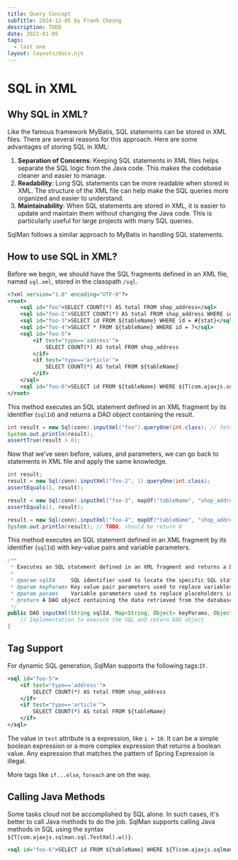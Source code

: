 ```yaml
---
title: Query Concept
subTitle: 2024-12-05 by Frank Cheung
description: TODO
date: 2022-01-05
tags:
  - last one
layout: layouts/docs.njk
---
```

# SQL in XML
## Why SQL in XML?

Like the famous framework MyBatis, SQL statements can be stored in XML files. There are several reasons for this approach. Here are some advantages of storing SQL in XML:

1. **Separation of Concerns**: Keeping SQL statements in XML files helps separate the SQL logic from the Java code. This makes the codebase cleaner and easier to manage.
1. **Readability**: Long SQL statements can be more readable when stored in XML. The structure of the XML file can help make the SQL queries more organized and easier to understand.
1. **Maintainability**: When SQL statements are stored in XML, it is easier to update and maintain them without changing the Java code. This is particularly useful for large projects with many SQL queries.

SqlMan follows a similar approach to MyBatis in handling SQL statements.


## How to use SQL in XML?
Before we begin, we should have the SQL fragments defined in an XML file, named `sql.xml`, stored in the classpath `/sql`.

```xml
<?xml version="1.0" encoding="UTF-8"?>
<root>
    <sql id="foo">SELECT COUNT(*) AS total FROM shop_address</sql>
    <sql id="foo-2">SELECT COUNT(*) AS total FROM shop_address WHERE id = ?</sql>
    <sql id="foo-3">SELECT id FROM ${tableName} WHERE id = #{stat}</sql>
    <sql id="foo-4">SELECT * FROM ${tableName} WHERE id = ?</sql>
    <sql id="foo-5">
        <if test="type=='address'">
            SELECT COUNT(*) AS total FROM shop_address
        </if>
        <if test="type=='article'">
            SELECT COUNT(*) AS total FROM ${tableName}
        </if>
    </sql>
    <sql id="foo-6">SELECT id FROM ${tableName} WHERE ${T(com.ajaxjs.sqlman.sql.TestXml).w()}</sql>
</root>
```

This method executes an SQL statement defined in an XML fragment by its identifier (`sqlId`) and returns a DAO object containing the result.

```java
int result = new Sql(conn).inputXml("foo").queryOne(int.class); // fetch the first one
System.out.println(result);
assertTrue(result > 0);
```

Now that we’ve seen before, values, and parameters, we can go back to statements in XML file and apply the same knowledge.

```java
int result;
result = new Sql(conn).inputXml("foo-2", 1).queryOne(int.class);
assertEquals(1, result);

result = new Sql(conn).inputXml("foo-3", mapOf("tableName", "shop_address", "stat", 1)).queryOne(int.class);
assertEquals(1, result);

result = new Sql(conn).inputXml("foo-4", mapOf("tableName", "shop_address", "abc", 2), 1).queryOne(int.class);
System.out.println(result); // TODO, should be return 0
```
This method executes an SQL statement defined in an XML fragment by its identifier (`sqlId`) with key-value pairs and variable parameters.

```java
/**
 * Executes an SQL statement defined in an XML fragment and returns a DAO object.
 *
 * @param sqlId     SQL identifier used to locate the specific SQL statement.
 * @param keyParams Key-value pair parameters used to replace variables in the SQL statement.
 * @param params    Variable parameters used to replace placeholders in the SQL statement.
 * @return A DAO object containing the data retrieved from the database.
 */
public DAO inputXml(String sqlId, Map<String, Object> keyParams, Object... params) {
    // Implementation to execute the SQL and return DAO object
}
```

## Tag Support
For dynamic SQL generation, SqlMan supports the following tags:`IF`.

```xml
<sql id="foo-5">
    <if test="type=='address'">
        SELECT COUNT(*) AS total FROM shop_address
    </if>
    <if test="type=='article'">
        SELECT COUNT(*) AS total FROM ${tableName}
    </if>
</sql>
```

The value in `test` attribute is a expression, like `i > 10`. It can be a simple boolean expression or a more complex expression that returns a boolean value. Any expression that matches the pattern of Spring Expression is illegal.

More tags like `if...else`, `foreach` are on the way.

## Calling Java Methods

Some tasks cloud not be accomplished by SQL alone. In such cases, it's better to call Java methods to do the job. SqlMan supports calling Java methods in SQL using the syntax `${T(com.ajaxjs.sqlman.sql.TestXml).w()}`.

```xml
<sql id="foo-6">SELECT id FROM ${tableName} WHERE ${T(com.ajaxjs.sqlman.sql.TestXml).w()}</sql>
```